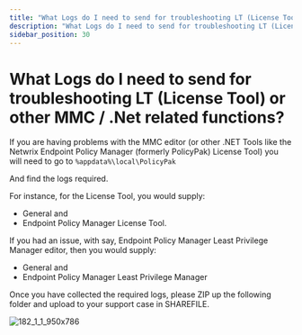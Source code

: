 ```yaml
---
title: "What Logs do I need to send for troubleshooting LT (License Tool) or other MMC / .Net related functions?"
description: "What Logs do I need to send for troubleshooting LT (License Tool) or other MMC / .Net related functions?"
sidebar_position: 30
---
```


# What Logs do I need to send for troubleshooting LT (License Tool) or other MMC / .Net related functions?

If you are having problems with the MMC editor (or other .NET Tools like the Netwrix Endpoint Policy
Manager (formerly PolicyPak) License Tool) you will need to go to `%appdata%\local\PolicyPak`

And find the logs required.

For instance, for the License Tool, you would supply:

- General and
- Endpoint Policy Manager License Tool.

If you had an issue, with say, Endpoint Policy Manager Least Privilege Manager editor, then you
would supply:

- General and
- Endpoint Policy Manager Least Privilege Manager

Once you have collected the required logs, please ZIP up the following folder and upload to your
support case in SHAREFILE.

![182_1_1_950x786](/images/endpointpolicymanager/troubleshooting/license/182_1_1_950x786.webp)
